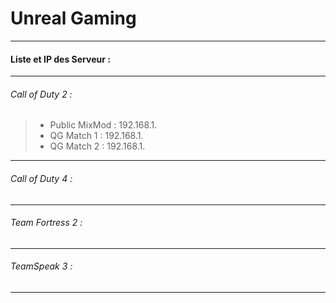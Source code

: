# Unreal Gaming

---

#### Liste et IP des Serveur :

---

###### Call of Duty 2 :

>- Public MixMod :	192.168.1.
>- QG Match 1 : 	192.168.1.
>- QG Match 2 : 	192.168.1.

---

###### Call of Duty 4 :

>

---

###### Team Fortress 2 :

>

---

###### TeamSpeak 3 :

>

---
